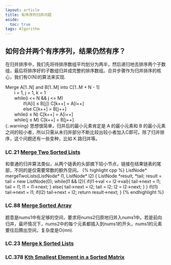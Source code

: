 ```yaml
---
layout: article
title: 有序序列归并问题
aside:
  toc: true
tags: Algorithm
---
```


## 如何合并两个有序序列，结果仍然有序？
在归并排序中，我们先将待排序数组平均划分为两半，然后递归地去排序两个子数组，最后将排序好的子数组归并成完整的排序数组。合并步骤作为归并排序的核心，我们有O(N)的算法来实现.
<!--more-->

Merge A[1..N] and B[1..M] into C[1..M + N - 1]<br>
&emsp;&emsp;i = 1, j = 1, k = 1<br>
&emsp;&emsp;while(i <= N && j <= M)<br>
&emsp;&emsp;&emsp;&emsp;if(A[i] ≤ B[j]) C[k++] = A[i++] <br>
&emsp;&emsp;&emsp;&emsp;else C[k++] = B[j++]<br>
&emsp;&emsp;while(i ≤ N) C[k++] = A[i++]<br>
&emsp;&emsp;while(j ≤ M) C[k++] = B[j++]<br>
{:.warning}
思想很简单，归并后的最小元素肯定是 A 的最小元素和 B 的最小元素之间的较小者，所以只需从未归并部分不断比较出较小者加入C即可。除了归并排序，这个问题还有一些变种，比如 K 路归并等。

### LC.21 [Merge Two Sorted Lists](https://leetcode.com/problems/merge-two-sorted-lists)
和普通的归并算法类似，从两个链表的头部摘下较小节点，链接在结果链表的尾部，不同的是仅需要常数的额外空间。
{% highlight cpp %}
ListNode* mergeTwoLists(ListNode* l1, ListNode* l2) {
    ListNode *result, *tail;
    result = tail = new ListNode(0);
    while(l1 && l2){
        if(l1->val <= l2->val){
            tail->next = l1;
            tail = l1;
            l1 = l1->next;
        }
        else{
            tail->next = l2;
            tail = l2;
            l2 = l2->next;
        }
    }
    if(l1) tail->next = l1;
    if(l2) tail->next = l2;
    return result->next;
}
{% endhighlight %}

### LC.88 [Merge Sorted Array](https://leetcode.com/problems/merge-sorted-array)
题意是nums1中有足够的空间，要求将nums2归原地归并入nums1中。若是前向归并，最坏情况下，nums2中的每个元素都插入到nums1的开头，nums1的元素要往后腾出空间，复杂度是O(mn). 

### LC.23 [Merge k Sorted Lists](https://leetcode.com/problems/merge-k-sorted-lists)

### LC.378 [Kth Smallest Element in a Sorted Matrix](https://leetcode.com/problems/kth-smallest-element-in-a-sorted-matrix)


